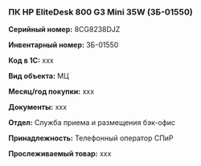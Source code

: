 ### ПК HP EliteDesk 800 G3 Mini 35W (ЗБ-01550)  </br>

**Серийный номер:** 8CG8238DJZ </br>

**Инвентарный номер:** ЗБ-01550 </br>

**Код в 1С:** xxx </br> 

**Вид объекта:** МЦ

**Месяц/год покупки:** xxx </br>

**Документы:** xxx </br>

**Отдел:** Служба приема и размещения бэк-офис  </br>

**Принадлежность:** Телефонный оператор СПиР </br>

**Прослеживаемый товар:** xxx
